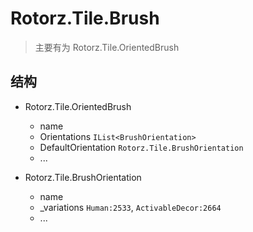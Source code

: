 ﻿# Rotorz.Tile.Brush

> 主要有为 Rotorz.Tile.OrientedBrush

## 结构

- Rotorz.Tile.OrientedBrush
  * name 
  * Orientations `IList<BrushOrientation>`
  * DefaultOrientation `Rotorz.Tile.BrushOrientation`
  * ...

- Rotorz.Tile.BrushOrientation
  * name 
  * _variations `Human:2533`, `ActivableDecor:2664`
  * ...
